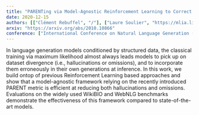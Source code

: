 ```yaml
---
title: "PARENTing via Model-Agnostic Reinforcement Learning to Correct Pathological Behaviors in Data-to-Text Generation"
date: 2020-12-15
authors: [["Clément Rebuffel", "/"], ["Laure Soulier", "https://mlia.lip6.fr/soulier/"], ["Geoffrey Scoutheeten", "https://fr.linkedin.com/in/scout"], ["Patrick Gallinari", "https://fr.linkedin.com/in/patrick-gallinari-88b43b6"]]
arxiv: "https://arxiv.org/abs/2010.10866"
conference: ["International Conference on Natural Language Generation (INLG 2020)", "https://www.inlg2020.org/"]
---
```


In language generation models conditioned by structured data, the classical training via maximum likelihood almost always leads models to pick up on dataset divergence (i.e., hallucinations or omissions), and to incorporate them erroneously in their own generations at inference. In this work, we build ontop of previous Reinforcement Learning based approaches and show that a model-agnostic framework relying on the recently introduced PARENT metric is efficient at reducing both hallucinations and omissions. Evaluations on the widely used WikiBIO and WebNLG benchmarks demonstrate the effectiveness of this framework compared to state-of-the-art models. 